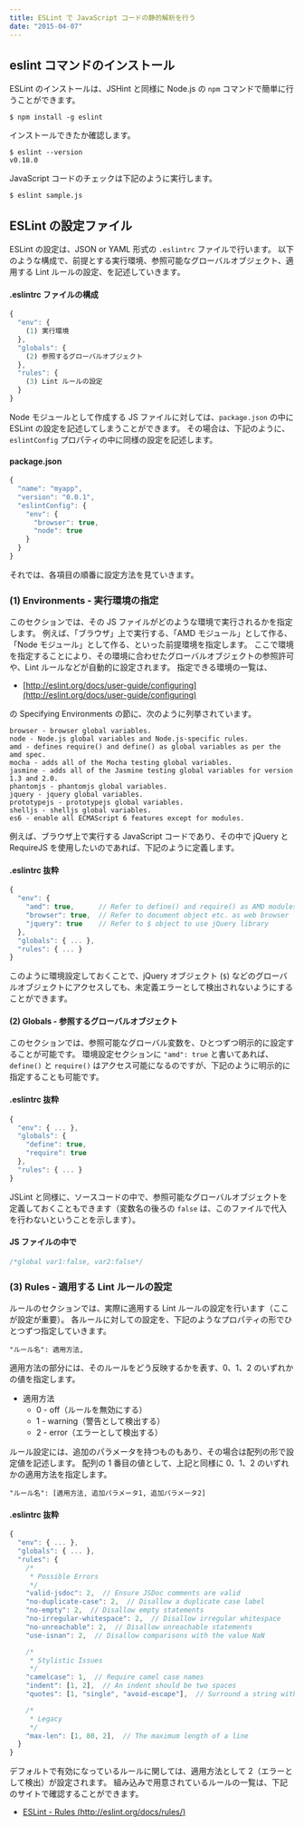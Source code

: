 ```yaml
---
title: ESLint で JavaScript コードの静的解析を行う
date: "2015-04-07"
---
```


eslint コマンドのインストール
----

ESLint のインストールは、JSHint と同様に Node.js の `npm` コマンドで簡単に行うことができます。

~~~
$ npm install -g eslint
~~~

インストールできたか確認します。

~~~
$ eslint --version
v0.18.0
~~~

JavaScript コードのチェックは下記のように実行します。

~~~
$ eslint sample.js
~~~

ESLint の設定ファイル
----

ESLint の設定は、JSON or YAML 形式の `.eslintrc` ファイルで行います。
以下のような構成で、前提とする実行環境、参照可能なグローバルオブジェクト、適用する Lint ルールの設定、を記述していきます。

#### .eslintrc ファイルの構成

~~~ js
{
  "env": {
    (1) 実行環境
  },
  "globals": {
    (2) 参照するグローバルオブジェクト
  },
  "rules": {
    (3) Lint ルールの設定
  }
}
~~~

Node モジュールとして作成する JS ファイルに対しては、`package.json` の中に ESLint の設定を記述してしまうことができます。
その場合は、下記のように、`eslintConfig` プロパティの中に同様の設定を記述します。

#### package.json

~~~ js
{
  "name": "myapp",
  "version": "0.0.1",
  "eslintConfig": {
    "env": {
      "browser": true,
      "node": true
    }
  }
}
~~~

それでは、各項目の順番に設定方法を見ていきます。

### (1) Environments - 実行環境の指定

このセクションでは、その JS ファイルがどのような環境で実行されるかを指定します。
例えば、「ブラウザ」上で実行する、「AMD モジュール」として作る、「Node モジュール」として作る、といった前提環境を指定します。
ここで環境を指定することにより、その環境に合わせたグローバルオブジェクトの参照許可や、Lint ルールなどが自動的に設定されます。
指定できる環境の一覧は、

- [http://eslint.org/docs/user-guide/configuring](http://eslint.org/docs/user-guide/configuring)

の Specifying Environments の節に、次のように列挙されています。

~~~
browser - browser global variables.
node - Node.js global variables and Node.js-specific rules.
amd - defines require() and define() as global variables as per the amd spec.
mocha - adds all of the Mocha testing global variables.
jasmine - adds all of the Jasmine testing global variables for version 1.3 and 2.0.
phantomjs - phantomjs global variables.
jquery - jquery global variables.
prototypejs - prototypejs global variables.
shelljs - shelljs global variables.
es6 - enable all ECMAScript 6 features except for modules.
~~~

例えば、ブラウザ上で実行する JavaScript コードであり、その中で jQuery と RequireJS を使用したいのであれば、下記のように定義します。

#### .eslintrc 抜粋

~~~ js
{
  "env": {
    "amd": true,      // Refer to define() and require() as AMD modules
    "browser": true,  // Refer to document object etc. as web browser
    "jquery": true    // Refer to $ object to use jQuery library
  },
  "globals": { ... },
  "rules": { ... }
}
~~~

このように環境設定しておくことで、jQuery オブジェクト (`$`) などのグローバルオブジェクトにアクセスしても、未定義エラーとして検出されないようにすることができます。

#### (2) Globals - 参照するグローバルオブジェクト

このセクションでは、参照可能なグローバル変数を、ひとつずつ明示的に設定することが可能です。
環境設定セクションに `"amd": true` と書いてあれば、`define()` と `require()` はアクセス可能になるのですが、下記のように明示的に指定することも可能です。

#### .eslintrc 抜粋

~~~ js
{
  "env": { ... },
  "globals": {
    "define": true,
    "require": true
  },
  "rules": { ... }
}
~~~

JSLint と同様に、ソースコードの中で、参照可能なグローバルオブジェクトを定義しておくこともできます（変数名の後ろの `false` は、このファイルで代入を行わないということを示します）。

#### JS ファイルの中で

~~~ js
/*global var1:false, var2:false*/
~~~


### (3) Rules - 適用する Lint ルールの設定

ルールのセクションでは、実際に適用する Lint ルールの設定を行います（ここが設定が重要）。
各ルールに対しての設定を、下記のようなプロパティの形でひとつずつ指定していきます。

~~~
"ルール名": 適用方法,
~~~

適用方法の部分には、そのルールをどう反映するかを表す、0、1、2 のいずれかの値を指定します。

- 適用方法
  - 0 - off（ルールを無効にする）
  - 1 - warning（警告として検出する）
  - 2 - error（エラーとして検出する）

ルール設定には、追加のパラメータを持つものもあり、その場合は配列の形で設定値を記述します。
配列の 1 番目の値として、上記と同様に 0、1、2 のいずれかの適用方法を指定します。

~~~
"ルール名": [適用方法, 追加パラメータ1, 追加パラメータ2]
~~~

#### .eslintrc 抜粋

~~~ js
{
  "env": { ... },
  "globals": { ... },
  "rules": {
    /*
     * Possible Errors
     */
    "valid-jsdoc": 2,  // Ensure JSDoc comments are valid
    "no-duplicate-case": 2,  // Disallow a duplicate case label
    "no-empty": 2,  // Disallow empty statements
    "no-irregular-whitespace": 2,  // Disallow irregular whitespace
    "no-unreachable": 2,  // Disallow unreachable statements
    "use-isnan": 2,  // Disallow comparisons with the value NaN

    /*
     * Stylistic Issues
     */
    "camelcase": 1,  // Require camel case names
    "indent": [1, 2],  // An indent should be two spaces
    "quotes": [1, "single", "avoid-escape"],  // Surround a string with single quotation

    /*
     * Legacy
     */
    "max-len": [1, 80, 2],  // The maximum length of a line
  }
}
~~~

デフォルトで有効になっているルールに関しては、適用方法として 2（エラーとして検出）が設定されます。
組み込みで用意されているルールの一覧は、下記のサイトで確認することができます。

- [ESLint - Rules (http://eslint.org/docs/rules/)](http://eslint.org/docs/rules/)


